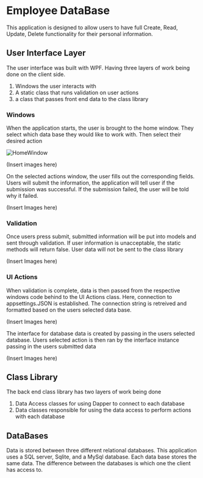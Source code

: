 # Employee DataBase
This application is designed to allow users to have full
Create, Read, Update, Delete functionality for their personal
information. 

## User Interface Layer
The user interface was built with WPF. Having three layers of work
being done on the client side. 

1. Windows the user interacts with
2. A static class that runs validation on user actions
3. a class that passes front end data to the class library

### Windows
When the application starts, the user is brought to the home window.
They select which data base they would like to work with. Then
select their desired action

![HomeWindow](https://github.com/JRose31619/ShowCase/assets/135455213/0df92b07-17ef-4320-a59b-58a3662e5a18)

(Insert images here)

On the selected actions window, the user fills out the corresponding
fields. Users will submit the information, the application will tell
user if the submission was successful. If the submission failed, the
user will be told why it failed.

(Insert Images here)

### Validation
Once users press submit, submitted information will be put into
models and sent through validation. If user information is unacceptable,
the static methods will return false. User data will not be sent to the
class library

(Insert Images here)

### UI Actions
When validation is complete, data is then passed from the respective
windows code behind to the UI Actions class. Here, connection to 
appsettings.JSON is established. The connection string is retreived
and formatted based on the users selected data base.

(Insert Images here)

The interface for database data is created by passing in the users
selected database. Users selected action is then ran by the interface
instance passing in the users submitted data

(Insert Images here)

## Class Library
The back end class library has two layers
of work being done

1. Data Access classes for using Dapper to connect to each database
2. Data classes responsible for using the data access to perform actions
   with each database

## DataBases
Data is stored between three different relational databases.
This application uses a SQL server, Sqlite, and a MySql database.
Each data base stores the same data. The difference between the 
databases is which one the client has access to. 

